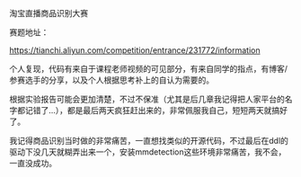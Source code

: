 淘宝直播商品识别大赛

赛题地址：

https://tianchi.aliyun.com/competition/entrance/231772/information

个人复现，代码有来自于课程老师视频的可见部分，有来自同学的指点，有博客/参赛选手的分享，以及个人根据思考补上的自认为需要的。

根据实验报告可能会更加清楚，不过不保准（尤其是后几章我记得把人家平台的名字都记错了...），都是最后两天疯狂赶出来的，非常佩服我自己，短短两天就搞好了。

我记得商品识别当时做的非常痛苦，一直想找类似的开源代码，不过最后在ddl的驱动下没几天就糊弄出来一个，安装mmdetection这些环境非常痛苦，我不会，一直没成功。
